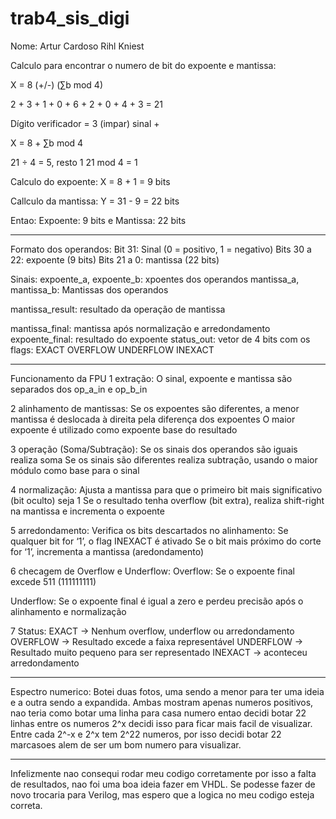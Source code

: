 # trab4_sis_digi
Nome: Artur Cardoso Rihl Kniest

Calculo para encontrar o numero de bit do expoente e mantissa:

X = 8 (+/-) (∑b mod 4)

2 + 3 + 1 + 0 + 6 + 2 + 0 + 4 + 3 = 21

Dígito verificador = 3 (impar) sinal +

X = 8 + ∑b mod 4

21 ÷ 4 = 5, resto 1
21 mod 4 = 1


Calculo do expoente:
X = 8 + 1 = 9 bits

Callculo da mantissa:
Y = 31 - 9 = 22 bits

Entao: Expoente: 9 bits e Mantissa: 22 bits

-------------------------------------------

Formato dos operandos:
Bit 31: Sinal (0 = positivo, 1 = negativo)
Bits 30 a 22: expoente (9 bits)
Bits 21 a 0: mantissa (22 bits)

Sinais:
expoente_a, expoente_b: xpoentes dos operandos
mantissa_a, mantissa_b: Mantissas dos operandos

mantissa_result: resultado da operação de mantissa

mantissa_final: mantissa após normalização e arredondamento
expoente_final: resultado do expoente
status_out: vetor de 4 bits com os flags: EXACT OVERFLOW UNDERFLOW INEXACT

-------------------------------------------
Funcionamento da FPU
1 extração:
O sinal, expoente e mantissa são separados dos op_a_in e op_b_in

2 alinhamento de mantissas:
Se os expoentes são diferentes, a menor mantissa é deslocada à direita pela diferença dos expoentes
O maior expoente é utilizado como expoente base do resultado

3 operação (Soma/Subtração):
Se os sinais dos operandos são iguais realiza soma
Se os sinais são diferentes realiza subtração, usando o maior módulo como base para o sinal

4 normalização:
Ajusta a mantissa para que o primeiro bit mais significativo (bit oculto) seja 1
Se o resultado tenha overflow (bit extra), realiza shift-right na mantissa e incrementa o expoente

5 arredondamento:
Verifica os bits descartados no alinhamento:
Se qualquer bit for ‘1’, o flag INEXACT é ativado
Se o bit mais próximo do corte for ‘1’, incrementa a mantissa (aredondamento)

6 checagem de Overflow e Underflow:
Overflow: Se o expoente final excede 511 (111111111) 

Underflow: Se o expoente final é igual a zero e perdeu precisão após o alinhamento e normalização

7 Status:
EXACT → Nenhum overflow, underflow ou arredondamento
OVERFLOW → Resultado excede a faixa representável
UNDERFLOW → Resultado muito pequeno para ser representado
INEXACT → aconteceu arredondamento

---------------------------------------------------------------
Espectro numerico:
Botei duas fotos, uma sendo a menor para ter uma ideia e a outra sendo a expandida.
Ambas mostram apenas numeros positivos, nao teria como botar uma linha para casa numero entao decidi botar 22 linhas entre os numeros 2^x
decidi isso para ficar mais facil de visualizar. 
Entre cada 2^-x e 2^x tem 2^22 numeros, por isso decidi botar 22 marcasoes alem de ser um bom numero para visualizar. 

-----------------------------------------------------------------
Infelizmente nao consequi rodar meu codigo corretamente por isso a falta de resultados, nao foi uma boa ideia fazer em VHDL.
Se podesse fazer de novo trocaria para Verilog, mas espero que a logica no meu codigo esteja correta.
